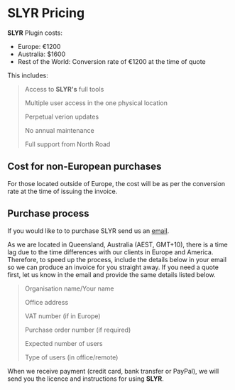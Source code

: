 # SLYR Pricing
**SLYR** Plugin costs:
 - Europe: €1200
 - Australia: $1600
 - Rest of the World: Conversion rate of €1200 at the time of quote

This includes:
> Access to **SLYR's** full tools
> 
> Multiple user access in the one physical location
> 
> Perpetual verion updates
> 
> No annual maintenance
> 
> Full support from North Road

## Cost for non-European purchases
For those located outside of Europe, the cost will be as per the conversion rate at the time of issuing the invoice. 

## Purchase process
If you would like to to purchase SLYR send us an [email](mailto:info@north-road.com). 

As we are located in Queensland, Australia (AEST, GMT+10), there is a time lag due to the time differences with our clients in Europe and America. Therefore, to speed up the process, include the details below in your email so we can produce an invoice for you straight away. If you need a quote first, let us know in the email and provide the same details listed below.

> Organisation name/Your name
> 
> Office address
> 
> VAT number (if in Europe)
> 
> Purchase order number (if required)
> 
> Expected number of users
> 
> Type of users (in office/remote)

When we receive payment (credit card, bank transfer or PayPal), we will send you the licence and instructions for using **SLYR**.

